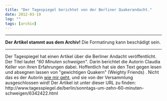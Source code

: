 ```yaml
---
title: "Der Tagespiegel berichtet von der Berliner Quakerandacht."
date: 2012-03-19
log: ""
tags: [archiv]
---
```

<hr><b>Der Artikel stammt aus dem Archiv!</b> Die Formatirung kann beschädigt sein.<hr>
Der Tagespiegel hat einen Artikel über die Berliner Andacht veröffentlicht. Der Titel lautet <i>"60 Minuten schweigen"</i>. Darin berichtet die Autorin Claudia Keller von ihren Erfahrungen dabei. Hoffentlich hat sie den Text gegen lesen und absegnen lassen von "gewichtigen Quakern" (Weighty Friends) . Nicht das es der Autorin <a href="http://www.the-independent-friend.de/?q=node/766">wie mir geht</a>, und sie von der Versammlung ausgeschlossen wird! Der Artikel ist unter dieser URL zu finden: http://www.tagesspiegel.de/berlin/sonntags-um-zehn-60-minuten-schweigen/6342422.html 
